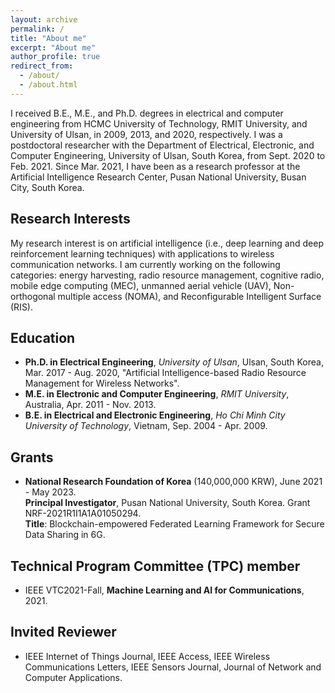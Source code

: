 ```yaml
---
layout: archive
permalink: /
title: "About me"
excerpt: "About me"
author_profile: true
redirect_from: 
  - /about/
  - /about.html
---
```


I received B.E., M.E., and Ph.D. degrees in electrical and computer engineering from HCMC University of Technology, RMIT University, and University of Ulsan, in 2009, 2013, and 2020, respectively. I was a postdoctoral researcher with the Department of Electrical, Electronic, and Computer Engineering, University of Ulsan, South Korea, from Sept. 2020 to Feb. 2021. Since Mar. 2021, I have been as a research professor at the Artificial Intelligence Research Center, Pusan National University, Busan City, South Korea.  

## Research Interests
My research interest is on artificial intelligence (i.e., deep learning and deep reinforcement learning techniques) with applications to wireless communication networks. I am currently working on the following categories: energy harvesting,  radio resource management, cognitive radio, mobile edge computing (MEC), unmanned aerial vehicle (UAV), Non-orthogonal multiple access (NOMA), and Reconfigurable Intelligent Surface (RIS).

## Education
- **Ph.D. in Electrical Engineering**, _University of Ulsan_, Ulsan, South Korea, Mar. 2017 - Aug. 2020, "Artificial Intelligence-based Radio Resource Management for Wireless Networks".
- **M.E. in Electronic and Computer Engineering**, _RMIT University_, Australia, Apr. 2011 - Nov. 2013.
- **B.E. in Electrical and Electronic Engineering**, _Ho Chi Minh City University of Technology_, Vietnam, Sep. 2004 - Apr. 2009.

## Grants
- **National Research Foundation of Korea** (140,000,000 KRW), June 2021 - May 2023.  
**Principal Investigator**, Pusan National University, South Korea. Grant NRF-2021R1I1A1A01050294.  
**Title**: Blockchain-empowered Federated Learning Framework for Secure Data Sharing in 6G. 

## Technical Program Committee (TPC) member
- IEEE VTC2021-Fall, **Machine Learning and AI for Communications**, 2021.

## Invited Reviewer
- IEEE Internet of Things Journal, IEEE Access, IEEE Wireless Communications Letters, IEEE Sensors Journal, Journal of Network and Computer Applications.


